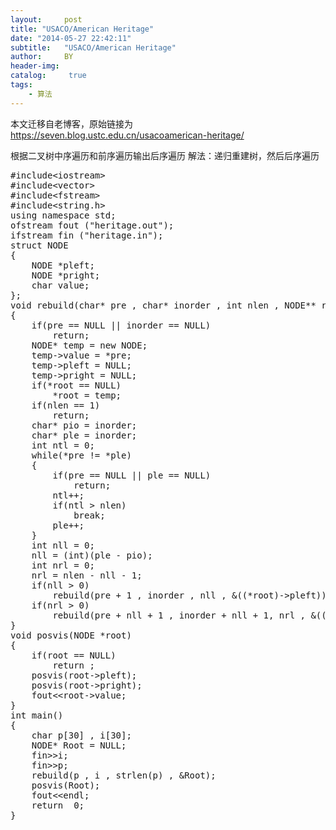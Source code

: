 ```yaml
---
layout:     post
title: "USACO/American Heritage"
date: "2014-05-27 22:42:11"
subtitle:   "USACO/American Heritage"
author:     BY
header-img:
catalog: 	 true
tags:
    - 算法
---
```


本文迁移自老博客，原始链接为 <https://seven.blog.ustc.edu.cn/usacoamerican-heritage/>

根据二叉树中序遍历和前序遍历输出后序遍历
解法：递归重建树，然后后序遍历
<pre class = "brush:[cpp]">
#include&lt;iostream&gt;
#include&lt;vector&gt;
#include&lt;fstream&gt;
#include&lt;string.h&gt;
using namespace std;
ofstream fout ("heritage.out");
ifstream fin ("heritage.in");
struct NODE
{
    NODE *pleft;
    NODE *pright;
    char value;
};
void rebuild(char* pre , char* inorder , int nlen , NODE** root)
{
    if(pre == NULL || inorder == NULL)
        return;
    NODE* temp = new NODE;
    temp->value = *pre;
    temp->pleft = NULL;
    temp->pright = NULL;
    if(*root == NULL)
        *root = temp;
    if(nlen == 1)
        return;
    char* pio = inorder;
    char* ple = inorder;
    int ntl = 0;
    while(*pre != *ple)
    {
        if(pre == NULL || ple == NULL)
            return;
        ntl++;
        if(ntl > nlen)
            break;
        ple++;
    }
    int nll = 0;
    nll = (int)(ple - pio);
    int nrl = 0;
    nrl = nlen - nll - 1;
    if(nll > 0)
        rebuild(pre + 1 , inorder , nll , &((*root)->pleft));
    if(nrl > 0)
        rebuild(pre + nll + 1 , inorder + nll + 1, nrl , &((*root)->pright));
}
void posvis(NODE *root)
{
    if(root == NULL)
        return ;
    posvis(root->pleft);
    posvis(root->pright);
    fout&lt;&lt;root->value;
}
int main()
{
    char p[30] , i[30];
    NODE* Root = NULL;
    fin&gt;&gt;i;
    fin&gt;&gt;p;
    rebuild(p , i , strlen(p) , &Root);
    posvis(Root);
    fout&lt;&lt;endl;
    return  0;
}
</pre>

